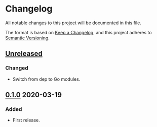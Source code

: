 # Changelog

All notable changes to this project will be documented in this file.

The format is based on [Keep a Changelog](https://keepachangelog.com/en/1.0.0/),
and this project adheres to [Semantic Versioning](https://semver.org/spec/v2.0.0.html).



## [Unreleased]

### Changed

- Switch from dep to Go modules.



## [0.1.0] 2020-03-19

### Added

- First release.



[Unreleased]: https://github.com/giantswarm/resource/compare/v0.1.0...HEAD

[0.1.0]: https://github.com/giantswarm/resource/releases/tag/v0.1.0
